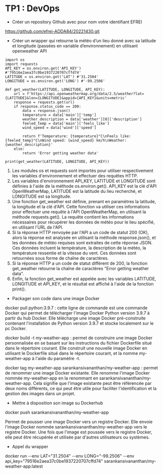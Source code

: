 # TP1 : DevOps

*	Créer un repository Github avec pour nom votre identifiant EFREI

https://github.com/efrei-ADDA84/20221430.git


*	Créer un wrapper qui retourne la météo d’un lieu donné avec sa latitude et longitude (passées en variable d’environnement) en utilisant openweather API

```
import os
import requests
API_KEY = os.environ.get('API_KEY') #'79516e2aea37c0be1937220707cffd74'
LATITUDE = os.environ.get('LAT') #'31.2504'
LONGITUDE = os.environ.get('LONG') #'-99.2506'

def get_weather(LATITUDE, LONGITUDE, API_KEY):
    url = f'https://api.openweathermap.org/data/2.5/weather?lat={LATITUDE}&lon={LONGITUDE}&appid={API_KEY}&units=metric'
    response = requests.get(url)
    if response.status_code == 200:
        data = response.json()
        temperature = data['main']['temp']
        weather_description = data['weather'][0]['description']
        feeled_temp = data['main']['feels_like']
        wind_speed = data['wind']['speed']

        return f'Temperature: {temperature}°C\nFeels like: {feeled_temp}°C\nWind speed: {wind_speed} km/h\nWeather: {weather_description}'
    else:
        return 'Error getting weather data'

print(get_weather(LATITUDE, LONGITUDE, API_KEY))
```


1.	Les modules os et requests sont importés pour utiliser respectivement les variables d'environnement et effectuer des requêtes HTTP. 
2.	Les variables d'environnement API_KEY, LATITUDE et LONGITUDE sont définies à l'aide de la méthode os.environ.get(). API_KEY est la clé d'API OpenWeatherMap, LATITUDE est la latitude du lieu recherché, et LONGITUDE est sa longitude. 
3.	Une fonction get_weather est définie, prenant en paramètres la latitude, la longitude et la clé d'API. Cette fonction va utiliser ces informations pour effectuer une requête à l'API OpenWeatherMap, en utilisant la méthode requests.get(). La requête contient les informations nécessaires pour récupérer les données de météo pour le lieu spécifié, en utilisant l'URL de l'API. 
4.	Si la réponse HTTP renvoyée par l'API a un code de statut 200 (OK), alors la réponse est analysée en utilisant la méthode response.json(), et les données de météo requises sont extraites de cette réponse JSON. Ces données incluent la température, la description de la météo, la température ressentie et la vitesse du vent. Ces données sont retournées sous forme de chaîne de caractères. 
5.	Si la réponse HTTP a un code de statut différent de 200, la fonction get_weather retourne la chaîne de caractères "Error getting weather data". 
6.	Enfin, la fonction get_weather est appelée avec les variables LATITUDE, LONGITUDE et API_KEY, et le résultat est affiché à l'aide de la fonction print(). 



*	Packager son code dans une image Docker

docker pull python:3.9.7 : cette ligne de commande est une commande Docker qui permet de télécharger l'image Docker Python version 3.9.7 à partir du hub Docker.
Elle télécharge une image Docker pré-construite contenant l'installation de Python version 3.9.7 et stocke localement sur le pc Docker.

docker build -t my-weather-app : permet de construire une image Docker personnalisée en se basant sur les instructions du fichier Dockerfile situé dans le répertoire courant. Elle construit une nouvelle image Docker en utilisant le Dockerfile situé dans le répertoire courant, et la nomme my-weather-app à l'aide du paramètre -t. 

docker tag my-weather-app sarankansivananthan/my-weather-app : permet de renommer une image Docker existante. Elle renomme l'image Docker nommée my-weather-app en la renommant en sarankansivananthan/my-weather-app. Cela signifie que l'image existante peut être référencée par deux noms différents, ce qui peut être utile pour faciliter l'identification et la gestion des images dans un projet.



* Mettre à disposition son image su Dockerhub 


docker push sarankansivananthan/my-weather-app

Permet de pousser une image Docker vers un registre Docker. Elle envoie l'image Docker nommée sarankansivananthan/my-weather-app vers le registre Docker. Une fois que l'image est poussée vers le registre Docker, elle peut être récupérée et utilisée par d'autres utilisateurs ou systèmes. 


*	Appel du wrapper

docker run --env LAT="31.2504" --env LONG="-99.2506" --env api_key="79516e2aea37c0be1937220707cffd74" sarankansivananthan/my-weather-app:latest

